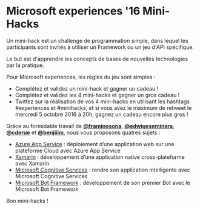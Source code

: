 # Microsoft experiences '16 Mini-Hacks

Un mini-hack est un challenge de programmation simple, dans lequel les participants sont invités à utiliser un Framework ou un jeu d'API spécifique.

Le but est d'apprendre les concepts de bases de nouvelles technologies par la pratique.

Pour Microsoft experiences, les règles du jeu sont simples :
- Complétez et validez un mini-hack et gagner un cadeau !
- Complétez et validez les 4 mini-hacks et gagner un gros cadeau !
- Twittez sur la réalisation de vos 4 mini-hacks en utilisant les hashtags #experiences et #minihacks, et si vous avez le maximum de retweet le mercredi 5 octobre 2016 à 20h, gagnez un cadeau encore plus gros !

Grâce au formidable travail de [**@framinosona**](https://twitter.com/framinosona), [**@edwigeseminara**](https://twitter.com/edwigeseminara), [**@cderue**](https://twitter.com/cderue) et [**@benjiiim**](https://twitter.com/benjiiim), nous vous proposons quatres sujets :
- [Azure App Service](AzureAppService/README.md) : déploiement d’une application web sur une plateforme Cloud avec Azure App Service
- [Xamarin](Xamarin/README.md) : développement d’une application native cross-plateforme avec Xamarin
- [Microsoft Cognitive Services](CognitiveServices/README.md) : rendre son application intelligente avec Microsoft Cognitive Services
- [Microsoft Bot Framework](BotFramework/README.md) : développement de son premier Bot avec le Microsoft Bot Framework

Bon mini-hacks !
